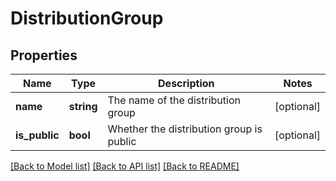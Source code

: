 # DistributionGroup

## Properties
Name | Type | Description | Notes
------------ | ------------- | ------------- | -------------
**name** | **string** | The name of the distribution group | [optional] 
**is_public** | **bool** | Whether the distribution group is public | [optional] 

[[Back to Model list]](../README.md#documentation-for-models) [[Back to API list]](../README.md#documentation-for-api-endpoints) [[Back to README]](../README.md)


